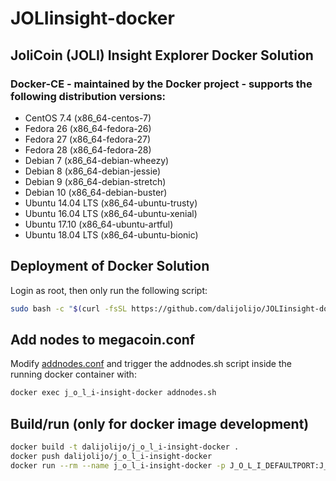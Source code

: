 # JOLIinsight-docker
## JoliCoin (JOLI) Insight Explorer Docker Solution

### Docker-CE - maintained by the Docker project - supports the following distribution versions:
* CentOS 7.4 (x86_64-centos-7)
* Fedora 26 (x86_64-fedora-26)
* Fedora 27 (x86_64-fedora-27)
* Fedora 28 (x86_64-fedora-28)
* Debian 7 (x86_64-debian-wheezy)
* Debian 8 (x86_64-debian-jessie)
* Debian 9 (x86_64-debian-stretch)
* Debian 10 (x86_64-debian-buster)
* Ubuntu 14.04 LTS (x86_64-ubuntu-trusty)
* Ubuntu 16.04 LTS (x86_64-ubuntu-xenial)
* Ubuntu 17.10 (x86_64-ubuntu-artful)
* Ubuntu 18.04 LTS (x86_64-ubuntu-bionic)

## Deployment of Docker Solution
Login as root, then only run the following script:
```sh
sudo bash -c "$(curl -fsSL https://github.com/dalijolijo/JOLIinsight-docker/raw/master/j_o_l_i-insight-docker.sh)"
```

## Add nodes to megacoin.conf
Modify [addnodes.conf](https://github.com/dalijolijo/JOLIinsight-docker/blob/master/addnodes.conf) and trigger the addnodes.sh script inside the running docker container with:
```sh
docker exec j_o_l_i-insight-docker addnodes.sh
```

## Build/run (only for docker image development)
```sh
docker build -t dalijolijo/j_o_l_i-insight-docker .
docker push dalijolijo/j_o_l_i-insight-docker
docker run --rm --name j_o_l_i-insight-docker -p J_O_L_I_DEFAULTPORT:J_O_L_I_DEFAULTPORT -p J_O_L_I_RPCPORT:J_O_L_I_RPCPORT -p J_O_L_I_TORPORT:J_O_L_I_TORPORT -p 28332:28332 -p 3001:3001 dalijolijo/j_o_l_i-insight-docker
```
